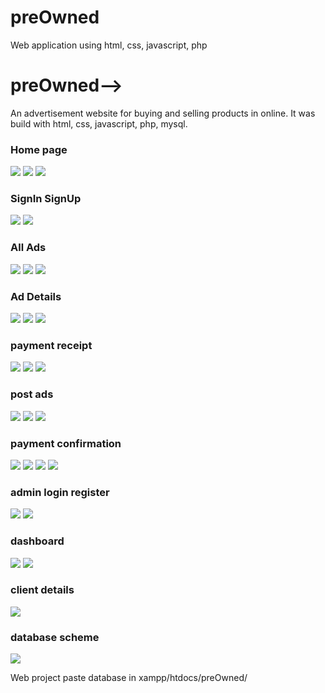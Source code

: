 
# preOwned
Web application using html, css, javascript, php

# preOwned-->
  An advertisement website for buying and selling products in online. It was build with html, css, javascript, php, mysql.

### Home page
![](https://github.com/saimoon-oman/preOwned/blob/main/screenshots_of_website/User/Homepage_1.png)
![](https://github.com/saimoon-oman/preOwned/blob/main/screenshots_of_website/User/Homepage_2.png)
![](https://github.com/saimoon-oman/preOwned/blob/main/screenshots_of_website/User/Homepage_3.png)

### SignIn SignUp
![](https://github.com/saimoon-oman/preOwned/blob/main/screenshots_of_website/User/signin_signup4.png)
![](https://github.com/saimoon-oman/preOwned/blob/main/screenshots_of_website/User/signin_signup5.png)

### All Ads
![](https://github.com/saimoon-oman/preOwned/blob/main/screenshots_of_website/User/All_Ads6.png)
![](https://github.com/saimoon-oman/preOwned/blob/main/screenshots_of_website/User/All_Ads7.png)
![](https://github.com/saimoon-oman/preOwned/blob/main/screenshots_of_website/User/All_Ads8.png)

### Ad Details
![](https://github.com/saimoon-oman/preOwned/blob/main/screenshots_of_website/User/Ad_Details_9.png)
![](https://github.com/saimoon-oman/preOwned/blob/main/screenshots_of_website/User/Ad_Details_10.png)
![](https://github.com/saimoon-oman/preOwned/blob/main/screenshots_of_website/User/Ad_Details_11.png)

### payment receipt
![](https://github.com/saimoon-oman/preOwned/blob/main/screenshots_of_website/User/payment_receipt_12.png)
![](https://github.com/saimoon-oman/preOwned/blob/main/screenshots_of_website/User/payment_receipt_13.png)
![](https://github.com/saimoon-oman/preOwned/blob/main/screenshots_of_website/User/payment_receipt_14.png)

### post ads
![](https://github.com/saimoon-oman/preOwned/blob/main/screenshots_of_website/User/post_ad_15.png)
![](https://github.com/saimoon-oman/preOwned/blob/main/screenshots_of_website/User/post_ad_16.png)
![](https://github.com/saimoon-oman/preOwned/blob/main/screenshots_of_website/User/post_ad_17.png)

### payment confirmation
![](https://github.com/saimoon-oman/preOwned/blob/main/screenshots_of_website/User/payment_confirmation_18.png)
![](https://github.com/saimoon-oman/preOwned/blob/main/screenshots_of_website/User/payment_confirmation_19.png)
![](https://github.com/saimoon-oman/preOwned/blob/main/screenshots_of_website/User/payment_confirmation_20.png)
![](https://github.com/saimoon-oman/preOwned/blob/main/screenshots_of_website/User/payment_conf_21.png)

### admin login register
![](https://github.com/saimoon-oman/preOwned/blob/main/screenshots_of_website/Admin/Admin_login_register_22.png)
![](https://github.com/saimoon-oman/preOwned/blob/main/screenshots_of_website/Admin/Admin_login_register_23.png)

### dashboard
![](https://github.com/saimoon-oman/preOwned/blob/main/screenshots_of_website/Admin/dashboard_24.png)
![](https://github.com/saimoon-oman/preOwned/blob/main/screenshots_of_website/Admin/dashboard_25.png)

### client details
![](https://github.com/saimoon-oman/preOwned/blob/main/screenshots_of_website/Admin/client_details_26.png)

### database scheme
![](https://github.com/saimoon-oman/preOwned/blob/main/screenshots_of_website/database_schema.png)

Web project
paste database in xampp/htdocs/preOwned/
